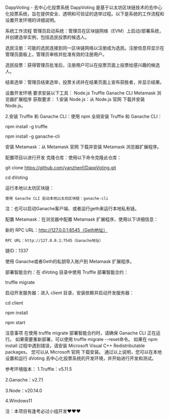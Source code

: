 DappVoting - 去中心化投票系统
DappVoting 是基于以太坊区块链技术的去中心化投票系统，旨在提供安全、透明和可验证的选举过程。以下是系统的工作流程和设置开发环境的详细说明。

系统工作流程
管理员启动系统：管理员在区块链网络（EVM）上启动/部署系统，并创建选举实例，包括选民投票的候选人。

选民注册：可能的选民连接到同一区块链网络以注册成为选民。注册信息将显示在管理员面板上，管理员审核并批准有效的注册用户。

选民投票：获得管理员批准后，注册用户可以在投票页面上投票给感兴趣的候选人。

结束选举：管理员结束选举，投票关闭并在结果页面上宣布获胜者，并显示结果。


设置开发环境
要求安装以下工具：
Node.js
Truffle
Ganache CLI
Metamask 浏览器扩展程序
获取要求：
1.安装 Node.js：从 Node.js 官网 下载并安装 Node.js。

2.安装 Truffle 和 Ganache CLI：使用 npm 全局安装 Truffle 和 Ganache CLI：

npm install -g truffle

npm install -g ganache-cli

安装 Metamask：从 Metamask 官网 下载并安装 Metamask 浏览器扩展程序。

配置项目以进行开发
克隆仓库：使用以下命令克隆此仓库：

git clone https://github.com/yanzhenf/DappVoting.git

cd dVoting

运行本地以太坊区块链：

    使用 Ganache CLI 启动本地以太坊区块链：ganache-cli

 注：也可以启动Ganache客户端、或者运行geth来运行本地私有链。
            
配置 Metamask：在浏览器中配置 Metamask 扩展程序，使用以下详细信息：

新的 RPC URL：http://127.0.0.1:8545（Geth地址）

    RPC URL：http://127.0.0.1:7545（Ganache地址）
    
链ID：1337

使用 Ganache或者Geth的私钥导入账户到 Metamask 扩展程序。

部署智能合约：在 dVoting 目录中使用 Truffle 部署智能合约：

truffle migrate

启动开发服务器：进入 client 目录，安装依赖并启动开发服务器：

cd client

npm install

npm start

注意事项
在使用 truffle migrate 部署智能合约时，请确保 Ganache CLI 正在运行。
如果需要重新部署，可以使用  truffle migrate --reset命令。
如果在 npm install 过程中遇到错误，请安装 Microsoft Visual C++ Redistributable packages。
您可以从 Microsoft 官网 下载安装。
通过以上说明，您可以在本地设置和运行 dVoting 去中心化投票系统的开发环境，并开始进行开发和测试。

参考环境版本：
1.Truffle：v5.11.5

2.Ganache：v2.7.1

3.Node：v20.14.0

4.Windows11

注：本项目有逢考必过小组开发❤️❤️❤️
